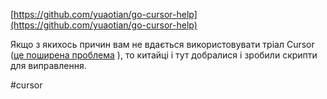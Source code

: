 <!--
date: 2025-01-22T16:22:44
-->

[https://github.com/yuaotian/go-cursor-help](https://github.com/yuaotian/go-cursor-help) 

Якщо з якихось причин вам не вдається використовувати тріал Cursor ([це поширена проблема](https://github.com/getcursor/cursor/issues/2459) ), то китайці і тут добралися і зробили скрипти для виправлення.


 #cursor